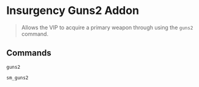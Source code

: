 # Insurgency Guns2 Addon

> Allows the VIP to acquire a primary weapon through using the `guns2` command.

## Commands

`guns2`

`sm_guns2`


